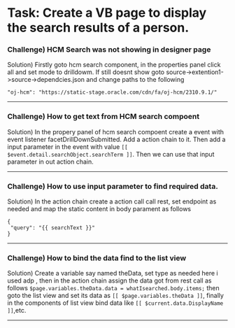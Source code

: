 # Task: Create a VB page to display the search results of a person.


### Challenge) HCM Search was not showing in designer page

Solution) Firstly goto hcm search component, in the properties panel click all and set mode to drilldowm. If still doesnt show goto source->extention1->source->dependcies.json
and change paths to the following
```
"oj-hcm": "https://static-stage.oracle.com/cdn/fa/oj-hcm/2310.9.1/"
```

---

### Challenge) How to get text from HCM search compoent

Solution) In the propery panel of hcm search compoent create a event with event listener facetDrillDownSubmitted. Add a action chain to it. Then add a 
input parameter in the event with value ``` [[ $event.detail.searchObject.searchTerm ]] ```. Then we can use that input parameter in out action chain.

---

### Challenge) How to use input parameter to find required data.

Solution) In the action chain create a action call call rest, set endpoint as needed and map the static content in body parament as follows 
```
{
 "query": "{{ searchText }}"
}
```

---

### Challenge) How to bind the data find to the list view

Solution) Create a variable say named theData, set type as needed here i used adp , then in the action chain assign the data got from rest call as follows
```$page.variables.theData.data = whatIsearched.body.items;```
then goto the list view and set its data as ```[[ $page.variables.theData ]]```, finally in the components of list view bind data like 
```[[ $current.data.DisplayName ]]```,etc.

---
